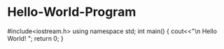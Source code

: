 # Hello-World-Program

#include<iostream.h>
using namespace std;
int main()
{
  cout<<"\n Hello World! ";
   return 0;
} 
